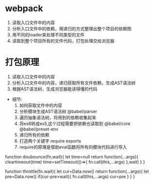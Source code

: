 # webpack
1. 读取入口文件中的内容
2. 分析入口文件中的依赖，用递归的方式整理出整个项目的依赖图
3. 用不同的loader来处理不同类型的文件
4. 读取到整个项目所有的文件代码，打包处理交给浏览器

# 打包原理
1. 读取入口文件中的内容
2. 分析入口文件中的内容，递归获取所有文件依赖，生成AST语法树
3. 根据AST语法树，生成浏览器能读得懂的代码

- 细节:
    1. 如何获取文件中的内容
    2. 分析模块生成AST语法树 @babel/parser
    3. 遍历抽象语法树，将用到的依赖收集起来
    4. 将es6转成es5,这个过程需要把依赖也读取到 @babel/core @babel/preset-env
    5. 递归所有的依赖
    6. 打造两个关键字 require exports
    7. require的原理是借助eval函数将所有的模块代码进行导入


    
function doubounce(fn,wait){
    let time=null
    return function(...args){
        cleartimeout(time)
        time=setTimeout(()=>{
            fn.call(this,...args)
        },wait)
    }
}

function throttle(fn.wait){
    let cur=Data.now()
    return function(...args){
        let pre=Data.now()
        if(cur-pre>wait){
            fn.call(this,...args)
            cur=pre
        }
    }
}

